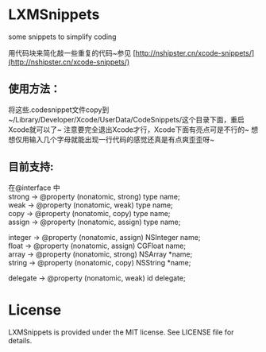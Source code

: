 # LXMSnippets
some snippets to simplify coding

用代码块来简化敲一些重复的代码~参见 [http://nshipster.cn/xcode-snippets/](http://nshipster.cn/xcode-snippets/)

## 使用方法：    
将这些.codesnippet文件copy到~/Library/Developer/Xcode/UserData/CodeSnippets/这个目录下面，重启Xcode就可以了~
注意要完全退出Xcode才行，Xcode下面有亮点可是不行的~
想想仅用输入几个字母就能出现一行代码的感觉还真是有点爽歪歪呀~

## 目前支持:    
在@interface 中    
strong  ->  @property (nonatomic, strong) type name;    
weak  ->  @property (nonatomic, weak) type name;    
copy  ->  @property (nonatomic, copy) type name;    
assign  ->  @property (nonatomic, assign) type name;    
    
integer  ->  @property (nonatomic, assign) NSInteger name;    
float  ->  @property (nonatomic, assign) CGFloat name;    
array  ->  @property (nonatomic, strong) NSArray *name;    
string  ->  @property (nonatomic, copy) NSString *name;    
    
delegate  ->  @property (nonatomic, weak) id<xxxDelegate> delegate;    


# License    
LXMSnippets is provided under the MIT license. See LICENSE file for details.
